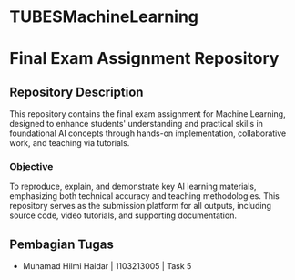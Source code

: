 # TUBESMachineLearning
# Final Exam Assignment Repository

## Repository Description

This repository contains the final exam assignment for Machine Learning, designed to enhance students' understanding and practical skills in foundational AI concepts through hands-on implementation, collaborative work, and teaching via tutorials.

### **Objective**
To reproduce, explain, and demonstrate key AI learning materials, emphasizing both technical accuracy and teaching methodologies. This repository serves as the submission platform for all outputs, including source code, video tutorials, and supporting documentation.

## **Pembagian Tugas**
- Muhamad Hilmi Haidar | 1103213005 | Task 5
